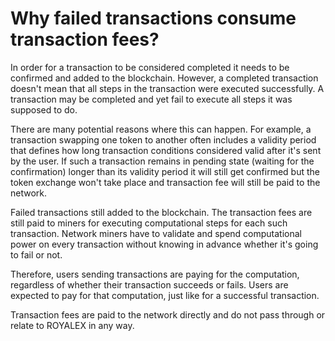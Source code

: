 # Why failed transactions consume transaction fees?

In order for a transaction to be considered completed it needs to be confirmed and added to the blockchain. However, a completed transaction doesn't mean that all steps in the transaction were executed successfully. A transaction may be completed and yet fail to execute all steps it was supposed to do.

There are many potential reasons where this can happen. For example, a transaction swapping one token to another often includes a validity period that defines how long transaction conditions considered valid after it's sent by the user. If such a transaction remains in pending state (waiting for the confirmation) longer than its validity period it will still get confirmed but the token exchange won't take place and transaction fee will still be paid to the network.

Failed transactions still added to the blockchain. The transaction fees are still paid to miners for executing computational steps for each such transaction. Network miners have to validate and spend computational power on every transaction without knowing in advance whether it's going to fail or not.

Therefore, users sending transactions are paying for the computation, regardless of whether their transaction succeeds or fails. Users are expected to pay for that computation, just like for a successful transaction.

Transaction fees are paid to the network directly and do not pass through or relate to ROYALEX in any way.
